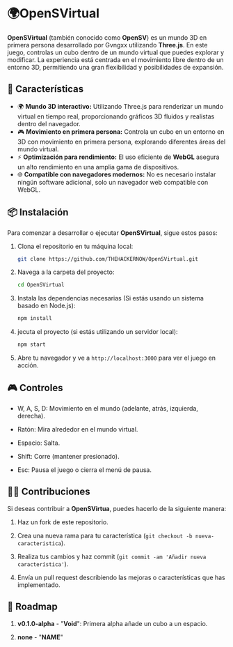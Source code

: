 # 🌍OpenSVirtual

**OpenSVirtual** (también conocido como **OpenSV**) es un mundo 3D en primera persona desarrollado por Gvngxx utilizando **Three.js**. En este juego, controlas un cubo dentro de un mundo virtual que puedes explorar y modificar. La experiencia está centrada en el movimiento libre dentro de un entorno 3D, permitiendo una gran flexibilidad y posibilidades de expansión.

## 🚀 Características
- 🌍 **Mundo 3D interactivo:** Utilizando Three.js para renderizar un mundo virtual en tiempo real, proporcionando gráficos 3D fluidos y realistas dentro del navegador.
- 🎮 **Movimiento en primera persona:** Controla un cubo en un entorno en 3D con movimiento en primera persona, explorando diferentes áreas del mundo virtual.
- ⚡ **Optimización para rendimiento:** El uso eficiente de **WebGL** asegura un alto rendimiento en una amplia gama de dispositivos.
- 🌐 **Compatible con navegadores modernos:** No es necesario instalar ningún software adicional, solo un navegador web compatible con WebGL.

## 📦 Instalación

Para comenzar a desarrollar o ejecutar **OpenSVirtual**, sigue estos pasos:

1. Clona el repositorio en tu máquina local:
    ```bash
    git clone https://github.com/THEHACKERNOW/OpenSVirtual.git
    ```

2. Navega a la carpeta del proyecto:
    ```bash
    cd OpenSVirtual
    ```

3. Instala las dependencias necesarias (Si estás usando un sistema basado en Node.js):
    ```bash
    npm install
    ```

4. jecuta el proyecto (si estás utilizando un servidor local):
    ```bash
    npm start
    ```

5. Abre tu navegador y ve a ```http://localhost:3000``` para ver el juego en acción.

## 🎮 Controles
- W, A, S, D: Movimiento en el mundo (adelante, atrás, izquierda, derecha).

- Ratón: Mira alrededor en el mundo virtual.

- Espacio: Salta.

- Shift: Corre (mantener presionado).

- Esc: Pausa el juego o cierra el menú de pausa.

## 🧑‍💻 Contribuciones
Si deseas contribuir a **OpenSVirtua**, puedes hacerlo de la siguiente manera:

1. Haz un fork de este repositorio.

2. Crea una nueva rama para tu característica (```git checkout -b nueva-caracteristica```).

3. Realiza tus cambios y haz commit (```git commit -am 'Añadir nueva característica'```).

4. Envía un pull request describiendo las mejoras o características que has implementado.

## 📅 Roadmap
1. **v0.1.0-alpha** - "**Void**": Primera alpha añade un cubo a un espacio.

2. **none** -  "**NAME**"
